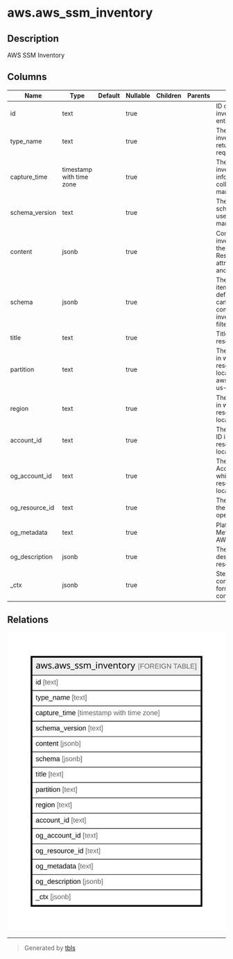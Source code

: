 # aws.aws_ssm_inventory

## Description

AWS SSM Inventory

## Columns

| Name | Type | Default | Nullable | Children | Parents | Comment |
| ---- | ---- | ------- | -------- | -------- | ------- | ------- |
| id | text |  | true |  |  | ID of the inventory result entity. |
| type_name | text |  | true |  |  | The type of inventory item returned by the request. |
| capture_time | timestamp with time zone |  | true |  |  | The time that inventory information was collected for the managed node(s). |
| schema_version | text |  | true |  |  | The inventory schema version used by the managed node(s). |
| content | jsonb |  | true |  |  | Contains all the inventory data of the item type. Results include attribute names and values. |
| schema | jsonb |  | true |  |  | The inventory item schema definition. Users can use this to compose inventory query filters. |
| title | text |  | true |  |  | Title of the resource. |
| partition | text |  | true |  |  | The AWS partition in which the resource is located (aws, aws-cn, or aws-us-gov). |
| region | text |  | true |  |  | The AWS Region in which the resource is located. |
| account_id | text |  | true |  |  | The AWS Account ID in which the resource is located. |
| og_account_id | text |  | true |  |  | The Platform Account ID in which the resource is located. |
| og_resource_id | text |  | true |  |  | The unique ID of the resource in opengovernance. |
| og_metadata | text |  | true |  |  | Platform Metadata of the AWS resource. |
| og_description | jsonb |  | true |  |  | The full model description of the resource |
| _ctx | jsonb |  | true |  |  | Steampipe context in JSON form, e.g. connection_name. |

## Relations

![er](aws.aws_ssm_inventory.svg)

---

> Generated by [tbls](https://github.com/k1LoW/tbls)
